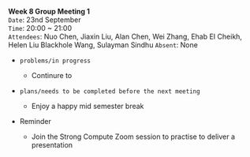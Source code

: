 **Week 8 Group Meeting 1**  
`Date`: 23nd September  
`Time`: 20:00 ~ 21:00  
`Attendees`: Nuo Chen, Jiaxin Liu, Alan Chen, Wei Zhang, Ehab EI Cheikh, Helen Liu Blackhole Wang, Sulayman Sindhu
`Absent`: None

- `problems/in progress`
    - Continure to 

- `plans/needs to be completed before the next meeting`
    - Enjoy a happy mid semester break

- Reminder
  -	Join the Strong Compute Zoom session to practise to deliver a presentation